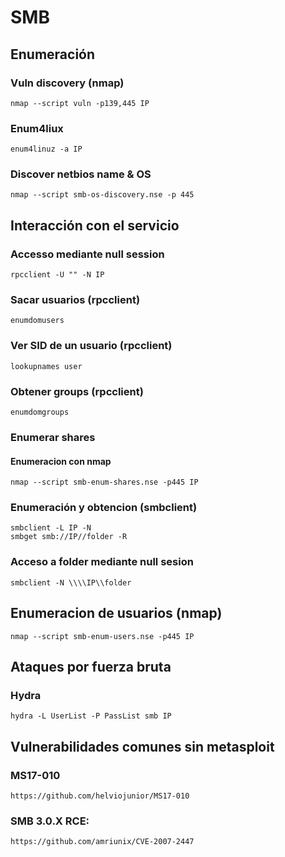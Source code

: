 # SMB

## Enumeración
### Vuln discovery (nmap)
```
nmap --script vuln -p139,445 IP
```
### Enum4liux
```
enum4linuz -a IP
```
### Discover netbios name & OS 
```
nmap --script smb-os-discovery.nse -p 445 
```

## Interacción con el servicio
### Accesso mediante null session
```
rpcclient -U "" -N IP
```
### Sacar usuarios (rpcclient)
```
enumdomusers
```
### Ver SID de un usuario (rpcclient)
```
lookupnames user
```
### Obtener groups (rpcclient)
``` 
enumdomgroups
```		
### Enumerar shares
#### Enumeracion con nmap
```
nmap --script smb-enum-shares.nse -p445 IP
```
### Enumeración y obtencion (smbclient)
```
smbclient -L IP -N
smbget smb://IP//folder -R
```
### Acceso a folder mediante null sesion
```
smbclient -N \\\\IP\\folder 
```
## Enumeracion de usuarios (nmap)
```
nmap --script smb-enum-users.nse -p445 IP
```

## Ataques por fuerza bruta
### Hydra
```
hydra -L UserList -P PassList smb IP
```

## Vulnerabilidades comunes sin metasploit
### MS17-010
```
https://github.com/helviojunior/MS17-010 
```
### SMB 3.0.X RCE:				
```
https://github.com/amriunix/CVE-2007-2447
```
